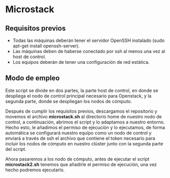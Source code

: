 # Microstack

## Requisitos previos

- Todas las máquinas deberán tener el servidor OpenSSH instalado (sudo apt-get install openssh-server).
- Las máquinas deben de haberse conectado por ssh al menos una vez al host de control.
- Los equipos deberán de tener una configuración de red estática.

## Modo de empleo

Este script se divide en dos partes, la parte host de control, en donde se despliega el nodo de control principal necesario para Openstack, y la segunda parte, donde se despliegan los nodos de cómputo.

Después de cumplir los requisitos previos, descargamos el repositorio y movemos el archivo **microstack.sh** al directorio home de nuestro nodo de control, a continuación, abrimos el script y lo adaptamos a nuestro entorno. Hecho esto, le añadimos el permiso de ejecución y lo ejecutamos, de forma automática se configurará nuestro equipo como un nodo de control y enviará a través de ssh el archivo que contiene el token necesario para incluir los nodos de cómputo en nuestro clúster junto con la segunda parte del script.

Ahora pasaremos a los nodo de cómputo, antes de ejecutar el script **microstack2.sh** tenemos que añadirle el permiso de ejecución, una vez hecho podremos ejecutarlo.
